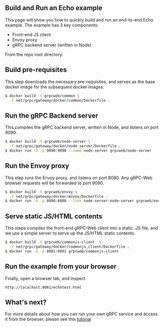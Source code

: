 ## Build and Run an Echo example

This page will show you how to quickly build and run an end-to-end Echo
example. The example has 3 key components:

 - Front-end JS client
 - Envoy proxy
 - gRPC backend server (written in Node)


From the repo root directory:

## Build pre-requisites

This step downloads the necessary pre-requisites, and serves as the base docker
image for the subsequent docker images.

```sh
$ docker build -t grpcweb/common \
  -f net/grpc/gateway/docker/common/Dockerfile .
```

## Run the gRPC Backend server

This compiles the gRPC backend server, written in Node, and listens on port
9090.

```sh
$ docker build -t grpcweb/node-server \
  -f net/grpc/gateway/docker/node_server/Dockerfile .
$ docker run -d -p 9090:9090 --name node-server grpcweb/node-server
```

## Run the Envoy proxy

This step runs the Envoy proxy, and listens on port 8080. Any gRPC-Web browser
requests will be forwarded to port 9090.

```sh
$ docker build -t grpcweb/envoy \
  -f net/grpc/gateway/docker/envoy/Dockerfile .
$ docker run -d -p 8080:8080 --link node-server:node-server grpcweb/envoy
```

## Serve static JS/HTML contents

This steps compiles the front-end gRPC-Web client into a static .JS file, and
we use a simple server to serve up the JS/HTML static contents.

```sh
$ docker build -t grpcweb/commonjs-client  \
  -f net/grpc/gateway/docker/commonjs_client/Dockerfile .
$ docker run -d -p 8081:8081 grpcweb/commonjs-client
```

## Run the example from your browser

Finally, open a browser tab, and inspect

```
http://localhost:8081/echotest.html
```

## What's next?

For more details about how you can run your own gRPC service and access it
from the browser, please see this [tutorial](tutorial.md)
